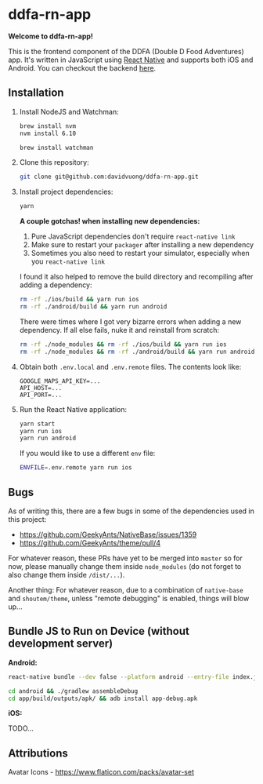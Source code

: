 # ddfa-rn-app

**Welcome to ddfa-rn-app!**

This is the frontend component of the DDFA (Double D Food Adventures) app. It's written in JavaScript using [React Native](https://facebook.github.io/react-native/) and supports both iOS and Android. You can checkout the backend [here](https://github.com/davidvuong/ddfa-api).

## Installation

1. Install NodeJS and Watchman:

    ```bash
    brew install nvm
    nvm install 6.10

    brew install watchman
    ```

1. Clone this repository:

    ```bash
    git clone git@github.com:davidvuong/ddfa-rn-app.git
    ```

1. Install project dependencies:

    ```bash
    yarn
    ```

    **A couple gotchas! when installing new dependencies:**

    1. Pure JavaScript dependencies don't require `react-native link`
    1. Make sure to restart your `packager` after installing a new dependency
    1. Sometimes you also need to restart your simulator, especially when you `react-native link`

    I found it also helped to remove the build directory and recompiling after adding a dependency:

    ```bash
    rm -rf ./ios/build && yarn run ios
    rm -rf ./android/build && yarn run android
    ```

    There were times where I got very bizarre errors when adding a new dependency. If all else fails, nuke it and reinstall from scratch:

    ```bash
    rm -rf ./node_modules && rm -rf ./ios/build && yarn run ios
    rm -rf ./node_modules && rm -rf ./android/build && yarn run android
    ```

1. Obtain both `.env.local` and `.env.remote` files. The contents look like:

    ```
    GOOGLE_MAPS_API_KEY=...
    API_HOST=...
    API_PORT=...
    ```

1. Run the React Native application:

    ```bash
    yarn start
    yarn run ios
    yarn run android
    ```

    If you would like to use a different `env` file:

    ```bash
    ENVFILE=.env.remote yarn run ios
    ```

## Bugs

As of writing this, there are a few bugs in some of the dependencies used in this project:

* https://github.com/GeekyAnts/NativeBase/issues/1359
* https://github.com/GeekyAnts/theme/pull/4

For whatever reason, these PRs have yet to be merged into `master` so for now, please manually change them inside `node_modules` (do not forget to also change them inside `/dist/...`).

Another thing: For whatever reason, due to a combination of `native-base` and `shoutem/theme`, unless "remote debugging" is enabled, things will blow up...

## Bundle JS to Run on Device (without development server)

**Android:**

```bash
react-native bundle --dev false --platform android --entry-file index.js --bundle-output ./android/app/build/intermediates/assets/debug/index.android.bundle --assets-dest ./android/app/build/intermediates/res/merged/debug

cd android && ./gradlew assembleDebug
cd app/build/outputs/apk/ && adb install app-debug.apk
```

**iOS:**

TODO...

## Attributions

Avatar Icons - https://www.flaticon.com/packs/avatar-set
